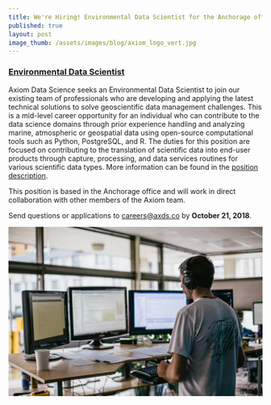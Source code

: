 ```yaml
---
title: We're Hiring! Environmental Data Scientist for the Anchorage office
published: true
layout: post
image_thumb: /assets/images/blog/axiom_logo_vert.jpg
---
```


<h3><a target='_blank' href='/assets/positions/Environmental Data Scientist_2018_ANC.pdf'>Environmental Data Scientist</a></h3>

Axiom Data Science seeks an Environmental Data Scientist to join our existing team of professionals who are developing and applying the latest technical solutions to solve geoscientific data management challenges. This is a mid-level career opportunity for an individual who can contribute to the data science domains through prior experience handling and analyzing marine, atmospheric or geospatial data using open-source computational tools such as Python, PostgreSQL, and R. The duties for this position are focused on contributing to the translation of scientific data into end-user products through capture, processing, and data services routines for various scientific data types. More information can be found in the <a href='/assets/positions/Environmental Data Scientist_2018_ANC.pdf'>position description</a>.

This position is based in the Anchorage office and will work in direct collaboration with other members of the Axiom team.

Send questions or applications to <a href="mailto:careers@axds.co">careers@axds.co</a> by <strong>October 21, 2018</strong>.
     
<img src="/assets/images/jobs/life1.jpg" class="img-responsive center-block"/>
